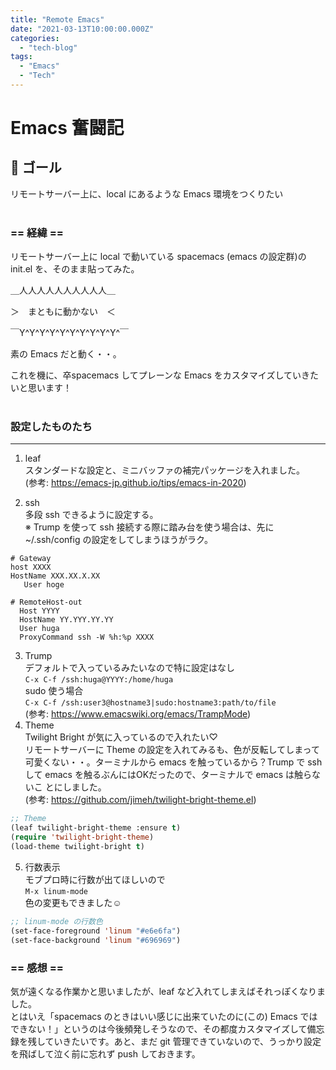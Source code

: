 ```yaml
---
title: "Remote Emacs"
date: "2021-03-13T10:00:00.000Z"
categories: 
  - "tech-blog"
tags: 
  - "Emacs"
  - "Tech"
---
```



# Emacs 奮闘記
  
## 🌟 ゴール

リモートサーバー上に、local にあるような Emacs 環境をつくりたい
<br>
<br>

### == 経緯 ==

リモートサーバー上に local で動いている spacemacs (emacs の設定群)の init.el を、そのまま貼ってみた。

＿人人人人人人人人人人＿

＞　まともに動かない　＜

￣Y^Y^Y^Y^Y^Y^Y^Y^Y^Y^￣

素の Emacs だと動く・・。

これを機に、卒spacemacs してプレーンな Emacs をカスタマイズしていきたいと思います！
<br>
<br>

### 設定したものたち
---

1. leaf  
  スタンダードな設定と、ミニバッファの補完パッケージを入れました。  
  (参考: https://emacs-jp.github.io/tips/emacs-in-2020)
  
2. ssh  
  多段 ssh できるように設定する。  
  ※ Trump を使って ssh 接続する際に踏み台を使う場合は、先に ~/.ssh/config の設定をしてしまうほうがラク。  
  ```~/.ssh/config  
  # Gateway
  host XXXX
  HostName XXX.XX.X.XX
     User hoge

  # RemoteHost-out
    Host YYYY
    HostName YY.YYY.YY.YY
    User huga
    ProxyCommand ssh -W %h:%p XXXX
  ```  
3. Trump  
  デフォルトで入っているみたいなので特に設定はなし    
  `C-x C-f /ssh:huga@YYYY:/home/huga`  
  sudo 使う場合  
  `C-x C-f /ssh:user3@hostname3|sudo:hostname3:path/to/file`    
  (参考: https://www.emacswiki.org/emacs/TrampMode)  
4. Theme  
  Twilight Bright が気に入っているので入れたい♡  
  リモートサーバーに Theme の設定を入れてみるも、色が反転してしまって可愛くない・・。ターミナルから emacs を触っているから？Trump で ssh して emacs を触るぶんにはOKだったので、ターミナルで emacs は触らないこ とにしました。  
  (参考: https://github.com/jimeh/twilight-bright-theme.el)  
  ```init.el  
  ;; Theme  
  (leaf twilight-bright-theme :ensure t)
  (require 'twilight-bright-theme)
  (load-theme twilight-bright t)
  ```  
5. 行数表示  
  モブプロ時に行数が出てほしいので  
   `M-x linum-mode`  
  色の変更もできました☺  
  ```init.el
  ;; linum-mode の行数色
  (set-face-foreground 'linum "#e6e6fa")
  (set-face-background 'linum "#696969")
  ```
  
### == 感想 ==

気が遠くなる作業かと思いましたが、leaf など入れてしまえばそれっぽくなりました。  
とはいえ「spacemacs のときはいい感じに出来ていたのに(この) Emacs ではできない！」というのは今後頻発しそうなので、その都度カスタマイズして備忘録を残していきたいです。あと、まだ git 管理できていないので、うっかり設定を飛ばして泣く前に忘れず push しておきます。
